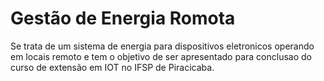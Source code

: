 # Gestão de Energia Romota
Se trata de um sistema de energia para dispositivos eletronicos operando em locais remoto e tem o objetivo de ser apresentado para conclusao do curso de extensão em IOT no IFSP de Piracicaba.
